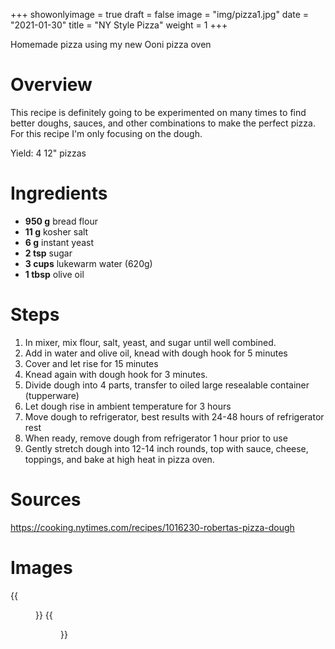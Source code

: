 +++
showonlyimage = true
draft = false
image = "img/pizza1.jpg"
date = "2021-01-30"
title = "NY Style Pizza"
weight = 1
+++

Homemade pizza using my new Ooni pizza oven
<!--more-->

# Overview
This recipe is definitely going to be experimented on many times to find better doughs, sauces, and other combinations to make the perfect pizza. For this recipe I'm only focusing on the dough.

Yield: 4 12" pizzas

# Ingredients

* **950 g** bread flour
* **11 g** kosher salt
* **6 g** instant yeast
* **2 tsp** sugar
* **3 cups** lukewarm water (620g)
* **1 tbsp** olive oil

# Steps
1. In mixer, mix flour, salt, yeast, and sugar until well combined.
2. Add in water and olive oil, knead with dough hook for 5 minutes
3. Cover and let rise for 15 minutes
4. Knead again with dough hook for 3 minutes.
5. Divide dough into 4 parts, transfer to oiled large resealable container (tupperware)
6. Let dough rise in ambient temperature for 3 hours
7. Move dough to refrigerator, best results with 24-48 hours of refrigerator rest
8. When ready, remove dough from refrigerator 1 hour prior to use
9. Gently stretch dough into 12-14 inch rounds, top with sauce, cheese, toppings, and bake at high heat in pizza oven.

# Sources
https://cooking.nytimes.com/recipes/1016230-robertas-pizza-dough

# Images
{{<figure src="/img/pizza1.jpg" link="/img/pizza1.jpg" alt="pizza1" height="300px">}}
{{<figure src="/img/pizza2.jpg" link="/img/pizza2.jpg" alt="pizza2" height="300px">}}